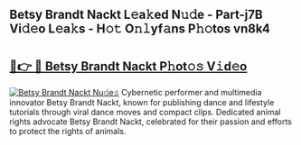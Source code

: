 ## Betsy Brandt Nackt L𝚎a𝚔ed N𝚞𝚍e - Part-j7B Vi𝚍𝚎o L𝚎a𝚔s - H𝚘𝚝 O𝚗𝚕yf𝚊ns P𝚑𝚘tos vn8k4

# <h2><a href="http://kf5tvo.oniu.top/?m=Betsy+Brandt+Nackt">🔗👉 🔴 Betsy Brandt Nackt P𝚑ot𝚘𝚜 V𝚒d𝚎o</a></h2>

[![Betsy Brandt Nackt Nu𝚍e𝚜](https://i.imgur.com/0qMVB7G.gif)](http://kf5tvo.oniu.top/?m=Betsy+Brandt+Nackt)
Cybernetic performer and multimedia innovator Betsy Brandt Nackt, known for publishing dance and lifestyle tutorials through viral dance moves and compact clips. Dedicated animal rights advocate Betsy Brandt Nackt, celebrated for their passion and efforts to protect the rights of animals.  
